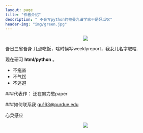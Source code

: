 ```yaml
---
layout: page
title: "作者介绍"
description: " 不会写python的拉曼光谱学家不是好瓜农"
header-img: "img/green.jpg"
---
```



<center>
    <p><img src="http://www.petsworld.in/blog/wp-content/uploads/2014/07/kitten-with-puppy.jpg" align="center"></p>
</center>

吾日三省吾身 几点吃饭，啥时候写weeklyreport，我女儿名字取啥. 

现在研习 **html/python** 。



- 不拖沓
- 不气馁
- 不逃避


###代表作：
还在努力憋paper




###如何联系我
gu163@purdue.edu

心灵感应 



<center>
    <p><img src="http://pic1.win4000.com/wallpaper/2/539fdbbccdb74.jpg" align="center"></p>
</center>






